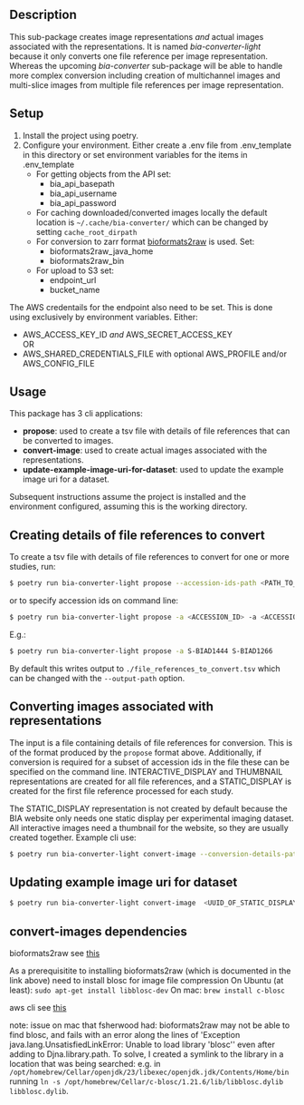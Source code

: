 ## Description
This sub-package creates image representations *and* actual images associated with the representations. It is named *bia-converter-light* because it only converts one file reference per image representation. Whereas the upcoming *bia-converter* sub-package will be able to handle more complex conversion including creation of multichannel images and multi-slice images from multiple file references per image representation.

## Setup

1. Install the project using poetry.
2. Configure your environment. Either create a .env file from .env_template in this directory or set environment variables for the items in .env_template
    * For getting objects from the API set:
        - bia_api_basepath
        - bia_api_username
        - bia_api_password
    * For caching downloaded/converted images locally the default location is `~/.cache/bia-converter/` which can be changed by setting `cache_root_dirpath`
    * For conversion to zarr format [bioformats2raw](https://github.com/glencoesoftware/bioformats2raw) is used. Set:
        - bioformats2raw_java_home
        - bioformats2raw_bin
    * For upload to S3 set:
        - endpoint_url
        - bucket_name

The AWS credentails for the endpoint also need to be set. This is done using exclusively by environment variables. Either:
* AWS_ACCESS_KEY_ID *and* AWS_SECRET_ACCESS_KEY
<br>OR
* AWS_SHARED_CREDENTIALS_FILE with optional AWS_PROFILE and/or AWS_CONFIG_FILE

## Usage
This package has 3 cli applications:
 * **propose**: used to create a tsv file with details of file references that can be converted to images.
 * **convert-image**: used to create actual images associated with the representations.
 * **update-example-image-uri-for-dataset**: used to update the example image uri for a dataset.

Subsequent instructions assume the project is installed and the environment configured, assuming this is the working directory.

## Creating details of file references to convert
To create a tsv file with details of file references to convert for one or more studies, run:
``` sh
$ poetry run bia-converter-light propose --accession-ids-path <PATH_TO_FILE_CONTAINING_ACCESSION_IDS_ONE_PER_LINE>
```
or to specify accession ids on command line:
``` sh
$ poetry run bia-converter-light propose -a <ACCESSION_ID> -a <ACCESSION_ID>
```
E.g.:
```sh
$ poetry run bia-converter-light propose -a S-BIAD1444 S-BIAD1266
```
By default this writes output to `./file_references_to_convert.tsv` which can be changed with the `--output-path` option.


## Converting images associated with representations
The input is a file containing details of file references for conversion. This is of the format produced by the `propose` format above. Additionally, if conversion is required for a subset of accession ids in the file these can be specified on the command line. INTERACTIVE_DISPLAY and THUMBNAIL representations are created for all file references, and a STATIC_DISPLAY is created for the first file reference processed for each study.

The STATIC_DISPLAY representation is not created by default because the BIA website only needs one static display per experimental imaging dataset. All interactive images need a thumbnail for the website, so they are usually created together.
Example cli use:
```sh
$ poetry run bia-converter-light convert-image --conversion-details-path <PATH_TO_TSV_WITH_DETAILS_NEEDED_FOR_CONVERSION>
```

## Updating example image uri for dataset
```sh
$ poetry run bia-converter-light convert-image  <UUID_OF_STATIC_DISPLAY_REPRESENTATION>
```



## convert-images dependencies

bioformats2raw see [this](https://github.com/glencoesoftware/bioformats2raw)

As a prerequisitite to installing bioformats2raw (which is documented in the link above) need to install blosc for image file compression
On Ubuntu (at least): `sudo apt-get install libblosc-dev`
On mac: `brew install c-blosc`

aws cli see [this](https://aws.amazon.com/cli/)

note: issue on mac that fsherwood had: bioformats2raw may not be able to find blosc, and fails with an error along the lines of 'Exception java.lang.UnsatisfiedLinkError: Unable to load library 'blosc'' even after adding to Djna.library.path. To solve, I created a symlink to the library in a location that was being searched: e.g. in `/opt/homebrew/Cellar/openjdk/23/libexec/openjdk.jdk/Contents/Home/bin` running `ln -s /opt/homebrew/Cellar/c-blosc/1.21.6/lib/libblosc.dylib libblosc.dylib`.
